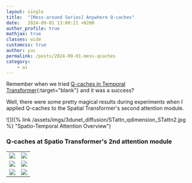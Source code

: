```yaml
---
layout: single
title:  "[Mess-around Series] Anywhere Q-caches"
date:   2024-09-01 13:00:21 +0200
author_profile: true
mathjax: true
classes: wide
customcss: true
author: yuc
permalink: /posts/2024-09-01-mess-qcaches
category:
    - ai
---
```


Remember when we tried [Q-caches in Temporal Transformer](/posts/2024-08-24-trick-weighted-q-caches){:target="blank"} and it was a success? 

Well, there were some pretty magical results during experiments when I applied Q-caches to the Spatial Transformer's second attention module.

![]({% link /assets/imgs/3dunet_diffusion/STattn_qdimension_STattn2.jpg %} "Spatio-Temporal Attention Overview")


### Q-caches at Spatio Transformer's 2nd attention module

<table class="center">
<tbody>
<tr>
    <td><img src="/assets/imgs/STqcache_attn2_weighted90/1.gif"/></td>
    <td><img src="/assets/imgs/STqcache_attn2_weighted90/2.gif"/></td>

</tr>
<tr>
    <td><img src="/assets/imgs/STqcache_attn2_weighted90/3.gif"/></td>
    <td><img src="/assets/imgs/STqcache_attn2_weighted90/4.gif"/></td>
</tr>
<tr>
    <td><img src="/assets/imgs/STqcache_attn2_weighted90/5.gif"/></td>
    <td><img src="/assets/imgs/STqcache_attn2_weighted90/6.gif"/></td>
</tr>
</tbody>
</table>
